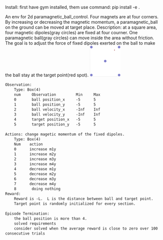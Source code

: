 Install:
    first have gym installed, them use command: pip install -e . 
    
An env for 2d paramagnetic_ball_control. Four magnets are at four corners. By increasing or decreasing the magnetic momentum, a paramagnetic_ball on the ground can be moved at target place.
    Description:
        at a square area, four magnetic dipoles(gray circles) are fixed at four courner. One paramagnetic ball(gray circles) can
        move inside the area without friction. The goal is to adjust the force of fixed dipoles exerted on
        the ball to make the ball stay at the target point(red spot).
        ![env-mag_control](/image/gym_mag.png)

    Observation:
        Type: Box(4)
        num     Observation         Min     Max
        0       ball position_x     -5      5
        1       ball position_y     -5      5
        2       ball velocity_x     -Inf    Inf
        3       ball velocity_y     -Inf    Inf
        4       target position_x   -5      5
        5       target position_y   -5      5

    Actions: change magetic momentum of the fixed dipoles.
        Type: Box(4)
        Num    action           
        0      increase m1y       
        1      increase m2y       
        2      increase m3y        
        3      increase m4y        
        4      decrease m1y       
        5      decrease m2y         
        6      decrease m3y     
        7      decrease m4y
        8       doing nothing       
    Reward:
        Reward is -L.  L is the distance between ball and target point. 
        Target point is randomly initialized for every section.

    Episode Termination:
        the ball position is more than 4.
        solved requirements
        consider solved when the average reward is close to zero over 100 consecutive trials
